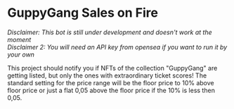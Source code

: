 # GuppyGang Sales on Fire

*Disclaimer: This bot is still under development and doesn't work at the moment*\
*Disclaimer 2: You will need an API key from opensea if you want to run it by your own*

This project should notify you if NFTs of the collection "GuppyGang" are getting listed, but only the ones with extraordinary ticket scores!
The standard setting for the price range will be the floor price to 10% above floor price or just a flat 0,05 above the floor price if the 10% is less then 0,05.
